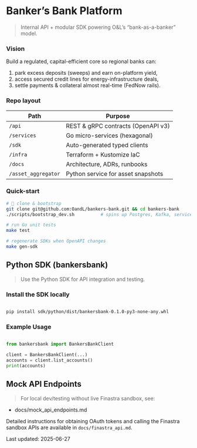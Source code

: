 # Banker’s Bank Platform

> Internal API + modular SDK powering O&L’s “bank-as-a-banker” model.

### Vision
Build a regulated, capital-efficient core so regional banks can:
1.  park excess deposits (sweeps) and earn on-platform yield,
2.  access secured credit lines for energy-infrastructure deals,
3.  settle payments & collateral almost real-time (FedNow rails).

### Repo layout
| Path            | Purpose                            |
|-----------------|------------------------------------|
| `/api`          | REST & gRPC contracts (OpenAPI v3) |
| `/services`     | Go micro-services (hexagonal)      |
| `/sdk`          | Auto-generated typed clients       |
| `/infra`        | Terraform + Kustomize IaC          |
| `/docs`         | Architecture, ADRs, runbooks       |
| `/asset_aggregator` | Python service for asset snapshots |

### Quick-start

```bash
#  clone & bootstrap
git clone git@github.com:OandL/bankers-bank.git && cd bankers-bank
./scripts/bootstrap_dev.sh          # spins up Postgres, Kafka, services

# run Go unit tests
make test

# regenerate SDKs when OpenAPI changes
make gen-sdk

```

## Python SDK (bankersbank)

> Use the Python SDK for API integration and testing.

### Install the SDK locally

```bash

pip install sdk/python/dist/bankersbank-0.1.0-py3-none-any.whl

```

### Example Usage

```python

from bankersbank import BankersBankClient

client = BankersBankClient(...)
accounts = client.list_accounts()
print(accounts)

```

## Mock API Endpoints

> For local dev/testing without live Finastra sandbox, see:

- docs/mock_api_endpoints.md

Detailed instructions for obtaining OAuth tokens and calling the Finastra
sandbox APIs are available in `docs/finastra_api.md`.

Last updated: 2025-06-27
